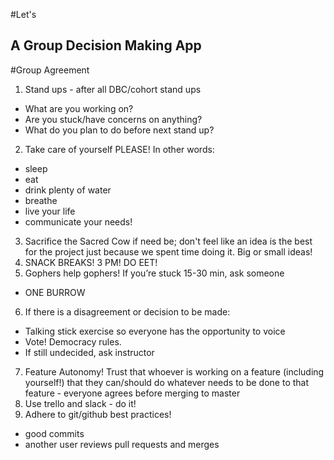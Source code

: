 #Let's
## A Group Decision Making App

#Group Agreement

1) Stand ups - after all DBC/cohort stand ups
* What are you working on?
* Are you stuck/have concerns on anything?
* What do you plan to do before next stand up?
2) Take care of yourself PLEASE! In other words:
* sleep
* eat
* drink plenty of water
* breathe
* live your life
* communicate your needs!
3) Sacrifice the Sacred Cow if need be; don't feel like an idea is the best for the project just because we spent time doing it. Big or small ideas!
4) SNACK BREAKS! 3 PM! DO EET!
5) Gophers help gophers! If you’re stuck 15-30 min, ask someone
* ONE BURROW
6) If there is a disagreement or decision to be made:
* Talking stick exercise so everyone has the opportunity to voice
* Vote! Democracy rules.
* If still undecided, ask instructor
7) Feature Autonomy! Trust that whoever is working on a feature (including yourself!) that they can/should do whatever needs to be done to that feature - everyone agrees before merging to master
8) Use trello and slack - do it!
9) Adhere to git/github best practices!
* good commits
* another user reviews pull requests and merges
